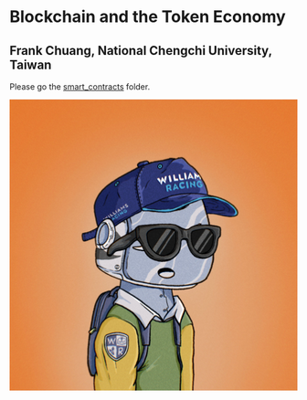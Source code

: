 # Blockchain and the Token Economy
## Frank Chuang, National Chengchi University, Taiwan

Please go the [smart_contracts](/smart_contracts) folder.

![image](/smart_contracts/image/WR.webp)
